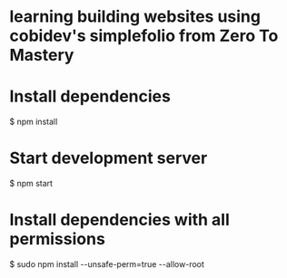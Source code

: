 # learning building websites using cobidev's simplefolio from Zero To Mastery

# Install dependencies
$ npm install

# Start development server
$ npm start

# Install dependencies with all permissions
$ sudo npm install --unsafe-perm=true --allow-root
